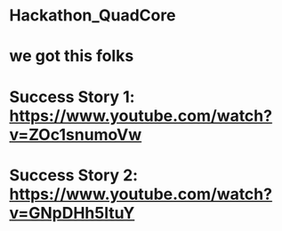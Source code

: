 # Hackathon_QuadCore
# we got this folks
# Success Story 1: https://www.youtube.com/watch?v=ZOc1snumoVw
# Success Story 2: https://www.youtube.com/watch?v=GNpDHh5ltuY
